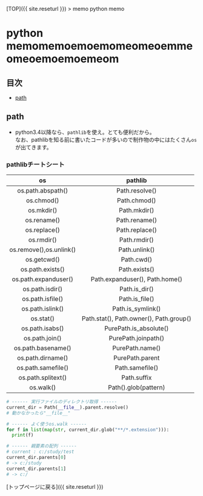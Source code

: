 [TOP]({{ site.reseturl }}) > memo python memo

# python memomemoemoemomeomeoemmeomeoemoemoemeom

## 目次
* [path](#path)


## path

* python3.4以降なら、`pathlib`を使え。とても便利だから。<br>
なお、pathlibを知る前に書いたコードが多いので制作物の中にはたくさん`os`が出てきます。<br>
### pathlibチートシート
|   os   | pathlib |
|:-:|:-:|
| os.path.abspath() | Path.resolve() |
| os.chmod() | Path.chmod() |
| os.mkdir() | Path.mkdir() |
| os.rename() | Path.rename() |
| os.replace() | Path.replace() |
| os.rmdir() | Path.rmdir() |
| os.remove(),os.unlink() | Path.unlink() |
| os.getcwd() | Path.cwd() |
| os.path.exists() | Path.exists() |
| os.path.expanduser() | Path.expanduser(), Path.home()
| os.path.isdir() | Path.is_dir()
| os.path.isfile() | Path.is_file()
| os.path.islink() | Path.is_symlink()
| os.stat() | Path.stat(), Path.owner(), Path.group() |
| os.path.isabs() | PurePath.is_absolute() |
| os.path.join() | PurePath.joinpath() |
| os.path.basename() | PurePath.name() |
| os.path.dirname() | PurePath.parent |
| os.path.samefile() | Path.samefile() |
| os.path.splitext() | Path.suffix |
| os.walk() | Path().glob(pattern) |

```python
# ------ 実行ファイルのディレクトリ取得 ------
current_dir = Path(__file__).parent.resolve()
# 動かなかったら"__file__"

# ------ よく使うos.walk ------
for f in list(map(str, current_dir.glob("**/*.extension"))):
  print(f)

# ------ 親要素の配列 ------
# current : c:/study/test
current_dir.parents[0]
# -> c:/study
current_dir.parents[1]
# -> c:/
```

[トップページに戻る]({{ site.reseturl }})